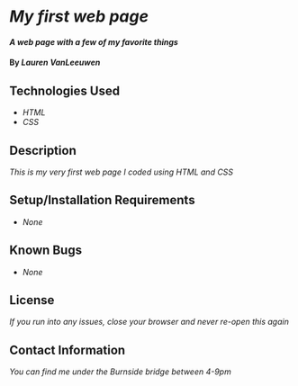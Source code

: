 # _My first web page_

#### _A web page with a few of my favorite things_

#### By _Lauren VanLeeuwen_

## Technologies Used

* _HTML_
* _CSS_

## Description

_This is my very first web page I coded using HTML and CSS_

## Setup/Installation Requirements

* _None_

## Known Bugs

* _None_


## License

_If you run into any issues, close your browser and never re-open this again_

## Contact Information

_You can find me under the Burnside bridge between 4-9pm_